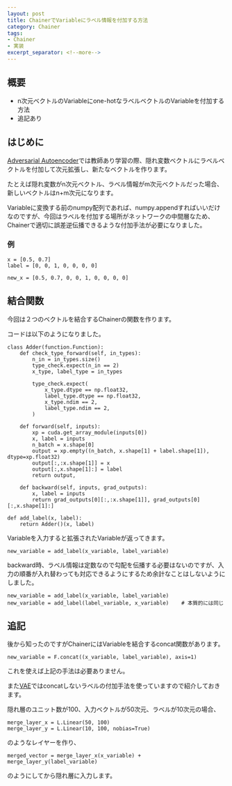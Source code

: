 ```yaml
---
layout: post
title: ChainerでVariableにラベル情報を付加する方法
category: Chainer
tags:
- Chainer
- 実装
excerpt_separator: <!--more-->
---
```


## 概要

- n次元ベクトルのVariableにone-hotなラベルベクトルのVariableを付加する方法
- 追記あり

<!--more-->

## はじめに

[Adversarial Autoencoder](/2016/02/22/adversarial-autoencoder/)では教師あり学習の際、隠れ変数ベクトルにラベルベクトルを付加して次元拡張し、新たなベクトルを作ります。

たとえば隠れ変数がn次元ベクトル、ラベル情報がm次元ベクトルだった場合、新しいベクトルはn+m次元になります。

Variableに変換する前のnumpy配列であれば、numpy.appendすればいいだけなのですが、今回はラベルを付加する場所がネットワークの中間層なため、Chainerで適切に誤差逆伝播できるような付加手法が必要になりました。

### 例

```
x = [0.5, 0.7]
label = [0, 0, 1, 0, 0, 0, 0]
```

```
new_x = [0.5, 0.7, 0, 0, 1, 0, 0, 0, 0]
```

## 結合関数

今回は２つのベクトルを結合するChainerの関数を作ります。

コードは以下のようになりました。

```
class Adder(function.Function):
	def check_type_forward(self, in_types):
		n_in = in_types.size()
		type_check.expect(n_in == 2)
		x_type, label_type = in_types

		type_check.expect(
			x_type.dtype == np.float32,
			label_type.dtype == np.float32,
			x_type.ndim == 2,
			label_type.ndim == 2,
		)

	def forward(self, inputs):
		xp = cuda.get_array_module(inputs[0])
		x, label = inputs
		n_batch = x.shape[0]
		output = xp.empty((n_batch, x.shape[1] + label.shape[1]), dtype=xp.float32)
		output[:,:x.shape[1]] = x
		output[:,x.shape[1]:] = label
		return output,

	def backward(self, inputs, grad_outputs):
		x, label = inputs
		return grad_outputs[0][:,:x.shape[1]], grad_outputs[0][:,x.shape[1]:]

def add_label(x, label):
	return Adder()(x, label)
```

Variableを入力すると拡張されたVariableが返ってきます。

```
new_variable = add_label(x_variable, label_variable)
```

backward時、ラベル情報は定数なので勾配を伝播する必要はないのですが、入力の順番が入れ替わっても対応できるようにするため余計なことはしないようにしました。

```
new_variable = add_label(x_variable, label_variable)
new_variable = add_label(label_variable, x_variable)	# 本質的には同じ
```

## 追記

後から知ったのですがChainerにはVariableを結合するconcat関数があります。

```
new_variable = F.concat((x_variable, label_variable), axis=1)
```

これを使えば上記の手法は必要ありません。

また[VAE](http://musyoku.github.io/2016/07/02/semi-supervised-learning-with-deep-generative-models/)ではconcatしないラベルの付加手法を使っていますので紹介しておきます。

隠れ層のユニット数が100、入力ベクトルが50次元、ラベルが10次元の場合、

```
merge_layer_x = L.Linear(50, 100)
merge_layer_y = L.Linear(10, 100, nobias=True)
```

のようなレイヤーを作り、

```
merged_vector = merge_layer_x(x_variable) + merge_layer_y(label_variable)
```

のようにしてから隠れ層に入力します。
